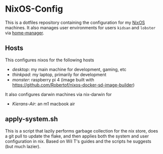 # NixOS-Config

This is a dotfiles repository containing the configuration for my [NixOS](https://nixos.org/) machines. It also manages user environments for users `kidsan` and `lobster` via [home-manager](https://github.com/nix-community/home-manager).

## Hosts

This configures nixos for the following hosts

+ _desktop_: my main machine for development, gaming, etc
+ _thinkpad_: my laptop, primarily for development
+ _monster_: raspberry pi 4 (image built with https://github.com/Robertof/nixos-docker-sd-image-builder)

It also configures darwin machines via nix-darwin for

+ _Kierans-Air_: an m1 macbook air

## apply-system.sh

This is a script that lazily performs garbage collection for the nix store, does a git pull to update the flake, and then applies both the system and user configuration in nix. Based on Wil T's guides and the scripts he suggests (but much lazier).
